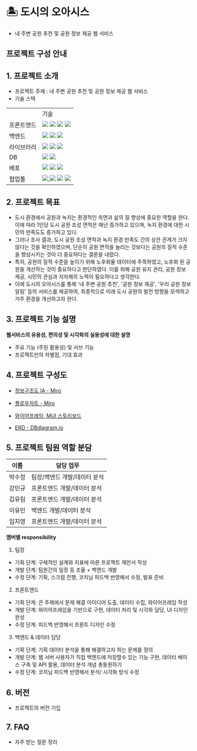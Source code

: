 # 🏝️ 도시의 오아시스

-   내 주변 공원 추천 및 공원 정보 제공 웹 서비스

## 프로젝트 구성 안내

## 1. 프로젝트 소개

-   프로젝트 주제 : 내 주변 공원 추천 및 공원 정보 제공 웹 서비스
-   기술 스택

<table>
  <tr>
    <td>&nbsp;</td>
    <td>기술</td>
  </tr>
  <tr>
    <td>프론트엔드</td>
    <td> 
        <img src="https://img.shields.io/badge/javascript-F7DF1E?style=flat&logo=javascript&logoColor=white" /> 
        <img src="https://img.shields.io/badge/HTML5-E34F26?style=flat&logo=HTML5&logoColor=white"/> 
        <img src="https://img.shields.io/badge/CSS3-1572B6?style=flat&logo=CSS3&logoColor=white" /> 
        <img src="https://img.shields.io/badge/React-61DAFB?style=flat&logo=React&logoColor=white" />
    </td>
  </tr>
  <tr>
    <td>백엔드</td>
    <td>
        <img src="https://img.shields.io/badge/Python-3776AB?style=flat&logo=Python&logoColor=white" /> 
        <img src="https://img.shields.io/badge/Node.js-5FA04E?style=flat&logo=Node.js&logoColor=white" /> 
        <img src="https://img.shields.io/badge/Express.js-FFFFFF?style=flat&logo=express&logoColor=black" />     
    </td>
  </tr>
  <tr>
    <td>라이브러리</td>
    <td>
        <img src="https://img.shields.io/badge/pandas-150458?style=flat&logo=pandas&logoColor=white" />
        <img src="https://img.shields.io/badge/Redux-764ABC?style=flat&logo=Redux&logoColor=white" />
        <img src="https://img.shields.io/badge/Recharts-22b5bf?style=flat&logo=Recharts&logoColor=white" />
    </td>
  </tr>
  <tr>
    <td>DB</td>
    <td>
        <img src="https://img.shields.io/badge/postgresql-4169E1?style=flat&logo=postgresql&logoColor=white" />
        <img src="https://img.shields.io/badge/AWS RDS-527FFF?style=flat&logo=amazonrds&logoColor=white" />
    </td>
  </tr>
  <tr>
    <td>배포</td>
    <td> 
        <img src="https://img.shields.io/badge/AWS EC2-FF9900?style=flat&logo=amazonec2&logoColor=white" /> 
        <img src="https://img.shields.io/badge/NGINX-009639?style=flat&logo=nginx&logoColor=white" /> 
        <img src="https://img.shields.io/badge/PM2-2B037A?style=flat&logo=pm2&logoColor=white" />
    </td>
  </tr>
  <tr>
    <td>협업툴</td>
    <td> 
        <a href = "https://www.notion.so/UrbanOasis-1c60ad804a404c90be8f61756057e46c#8146753b80b24b9f9dfa73e39b5aa77a">
            <img src="https://img.shields.io/badge/Notion-FFFFFF?style=flat&logo=notion&logoColor=black" /> 
        </a>
        <img src="https://img.shields.io/badge/Discord-5865F2?style=flat&logo=discord&logoColor=white" />
        <img src="https://img.shields.io/badge/Figma-F24E1E?style=flat&logo=figma&logoColor=white" /> 
        <img src="https://img.shields.io/badge/Gitlab-FC6D26?style=flat&logo=gitlab&logoColor=white" />
    </td>
  </tr>
</table>

## 2. 프로젝트 목표

-   도시 환경에서 공원과 녹지는 환경적인 측면과 삶의 질 향상에 중요한 역할을 한다. 이에 따라 1인당 도시 공원 조성 면적은 매년 증가하고 있으며, 녹지 환경에 대한 시민의 만족도도 증가하고 있다.
-   그러나 조사 결과, 도시 공원 조성 면적과 녹지 환경 만족도 간의 상관 관계가 크지 않다는 것을 확인하였으며, 단순히 공원 면적을 늘리는 것보다는 공원의 질적 수준을 향상시키는 것이 더 중요하다는 결론을 내렸다.
-   특히, 공원의 질적 수준을 높이기 위해 노후화율 데이터에 주목하였고, 노후화 된 공원을 개선하는 것이 중요하다고 판단하였다. 이를 위해 공원 유지 관리, 공원 정보 제공, 시민의 관심과 지자체의 노력이 필요하다고 생각한다.
-   이에 도시의 오아시스를 통해 '내 주변 공원 추천', '공원 정보 제공', '우리 공원 정보 알림' 등의 서비스를 제공하여, 최종적으로 미래 도시 공원의 발전 방향을 모색하고 거주 환경을 개선하고자 한다.

## 3. 프로젝트 기능 설명

**웹서비스의 유용성, 편의성 및 시각화의 실용성에 대한 설명**

-   주요 기능 (주된 활용성) 및 서브 기능
-   프로젝트만의 차별점, 기대 효과

## 4. 프로젝트 구성도

-   [정보구조도 IA - Miro](https://miro.com/app/board/uXjVKAL3YyE=/)

-   [플로우차트 - Miro](https://miro.com/app/board/uXjVKAL3YyE=/)

-   [와이어프레임, MUI 스토리보드](https://www.figma.com/design/tqFBrGlnXRdnhCFwTdb2um/%EB%8F%84%EC%8B%9C%EC%9D%98-%EC%98%A4%EC%95%84%EC%8B%9C%EC%8A%A4-MUI?node-id=6036-164056&t=onlwaffESaDChIxb-0)

-   [ERD - DBdiagram.io](https://dbdiagram.io/d/666047fb8f6e135d4a5a1d5f)

## 5. 프로젝트 팀원 역할 분담

| 이름   | 담당 업무                    |
| ------ | ---------------------------- |
| 박수정 | 팀장/백엔드 개발/데이터 분석 |
| 강민규 | 프론트엔드 개발/데이터 분석  |
| 김유림 | 프론트엔드 개발/데이터 분석  |
| 이유민 | 백엔드 개발/데이터 분석      |
| 임지영 | 프론트엔드 개발/데이터 분석  |

**멤버별 responsibility**

1. 팀장

-   기획 단계: 구체적인 설계와 지표에 따른 프로젝트 제안서 작성
-   개발 단계: 팀원간의 일정 등 조율 + 백엔드 개발
-   수정 단계: 기획, 스크럼 진행, 코치님 피드백 반영해서 수정, 발표 준비

2. 프론트엔드

-   기획 단계: 큰 주제에서 문제 해결 아이디어 도출, 데이터 수집, 와이어프레임 작성
-   개발 단계: 와이어프레임을 기반으로 구현, 데이터 처리 및 시각화 담당, UI 디자인 완성
-   수정 단계: 피드백 반영해서 프론트 디자인 수정

3.  백엔드 & 데이터 담당

-   기획 단계: 기획 데이터 분석을 통해 해결하고자 하는 문제를 정의
-   개발 단계: 웹 서버 사용자가 직접 백엔드에 저장할수 있는 기능 구현, 데이터 베이스 구축 및 API 활용, 데이터 분석 개념 총동원하기
-   수정 단계: 코치님 피드백 반영해서 분석/ 시각화 방식 수정

## 6. 버전

-   프로젝트의 버전 기입

## 7. FAQ

-   자주 받는 질문 정리
